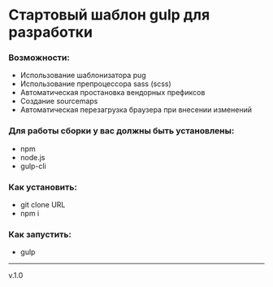 # Стартовый шаблон gulp для разработки #
### Возможности: ###
* Использование шаблонизатора pug
* Использование препроцессора sass (scss)
* Автоматическая простановка вендорных префиксов
* Создание sourcemaps
* Автоматическая перезагрузка браузера при внесении изменений
### Для работы сборки у вас должны быть установлены: ###
* npm
* node.js
* gulp-cli
### Как установить: ###
* git clone URL
* npm i
### Как запустить:
* gulp
***
v.1.0